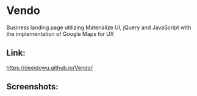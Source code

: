 # Vendo
Business landing page utilizing Materialize UI, jQuery and JavaScript with the implementation of Google Maps for UX

## Link:
https://deeidowu.github.io/Vendo/

## Screenshots:
